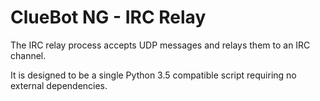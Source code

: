 ClueBot NG - IRC Relay
======================

The IRC relay process accepts UDP messages and relays them to an IRC channel.

It is designed to be a single Python 3.5 compatible script requiring no external dependencies.
